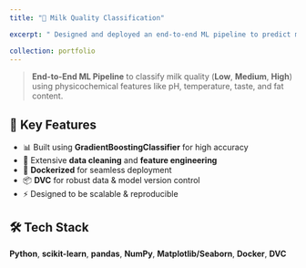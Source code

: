 ```yaml
---
title: "🥛 Milk Quality Classification"

excerpt: " Designed and deployed an end-to-end ML pipeline to predict milk quality (Low / Medium / High) using GradientBoosting. Fully containerized with Docker and version-controlled with DVC for reproducibility. <br/><img src='/images/milk.jpeg'>"

collection: portfolio
---
```



> **End-to-End ML Pipeline** to classify milk quality (**Low**, **Medium**, **High**) using physicochemical features like pH, temperature, taste, and fat content.



## 🔹 Key Features
- 📊 Built using **GradientBoostingClassifier** for high accuracy  
- 🧹 Extensive **data cleaning** and **feature engineering**  
- 🐳 **Dockerized** for seamless deployment  
- 📦 **DVC** for robust data & model version control  
- ⚡ Designed to be scalable & reproducible  



## 🛠 Tech Stack
**Python**, **scikit-learn**, **pandas**, **NumPy**, **Matplotlib/Seaborn**, **Docker**, **DVC**

